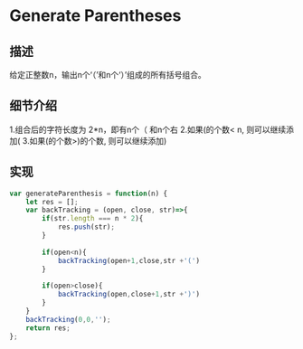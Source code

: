 # Generate Parentheses
## 描述
给定正整数n，输出n个‘（’和n个‘）’组成的所有括号组合。
## 细节介绍
1.组合后的字符长度为 2*n，即有n个（ 和n个右
2.如果(的个数< n, 则可以继续添加(
3.如果(的个数>)的个数, 则可以继续添加)

## 实现
```javascript
var generateParenthesis = function(n) {
    let res = [];
    var backTracking = (open, close, str)=>{
        if(str.length === n * 2){
            res.push(str);
        }
        
        if(open<n){
            backTracking(open+1,close,str +'(')
        }
        
        if(open>close){
            backTracking(open,close+1,str +')')
        }
    }
    backTracking(0,0,'');
    return res;
};
```

